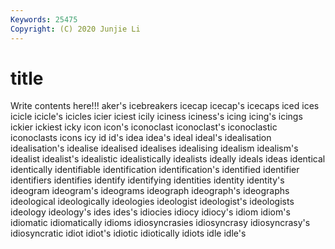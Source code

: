 ```yaml
---
Keywords: 25475
Copyright: (C) 2020 Junjie Li
---
```


# title

Write contents here!!!
aker's 
icebreakers
icecap 
icecap's 
icecaps 
iced 
ices 
icicle 
icicle's 
icicles 
icier 
iciest
icily 
iciness 
iciness's 
icing 
icing's 
icings 
ickier 
ickiest 
icky 
icon
icon's 
iconoclast 
iconoclast's 
iconoclastic 
iconoclasts 
icons 
icy 
id 
id's 
idea
idea's 
ideal 
ideal's 
idealisation 
idealisation's 
idealise 
idealised 
idealises 
idealising 
idealism
idealism's 
idealist 
idealist's 
idealistic 
idealistically 
idealists 
ideally 
ideals 
ideas 
identical
identically 
identifiable 
identification 
identification's 
identified 
identifier 
identifiers 
identifies 
identify 
identifying
identities 
identity 
identity's 
ideogram 
ideogram's 
ideograms 
ideograph 
ideograph's 
ideographs 
ideological
ideologically 
ideologies 
ideologist 
ideologist's 
ideologists 
ideology 
ideology's 
ides 
ides's 
idiocies
idiocy 
idiocy's 
idiom 
idiom's 
idiomatic 
idiomatically 
idioms 
idiosyncrasies 
idiosyncrasy 
idiosyncrasy's
idiosyncratic 
idiot 
idiot's 
idiotic 
idiotically 
idiots 
idle 
idle's 
